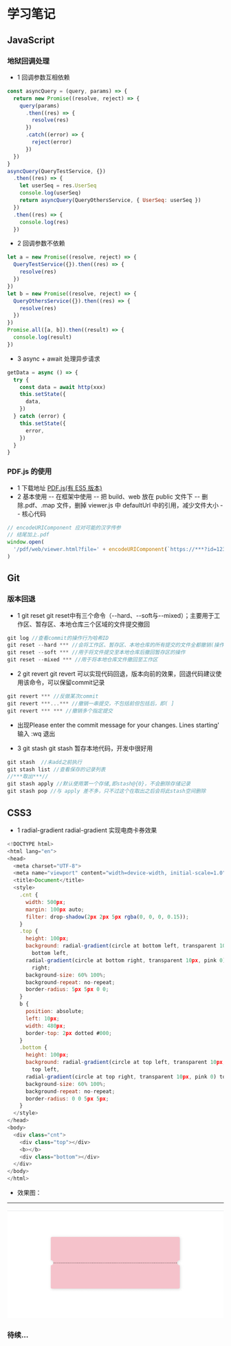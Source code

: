 # 学习笔记

## JavaScript

### 地狱回调处理

- 1 回调参数互相依赖

```javascript
const asyncQuery = (query, params) => {
  return new Promise((resolve, reject) => {
    query(params)
      .then((res) => {
        resolve(res)
      })
      .catch((error) => {
        reject(error)
      })
  })
}
asyncQuery(QueryTestService, {})
  .then((res) => {
    let userSeq = res.UserSeq
    console.log(userSeq)
    return asyncQuery(QueryOthersService, { UserSeq: userSeq })
  })
  .then((res) => {
    console.log(res)
  })
```

- 2 回调参数不依赖

```javascript
let a = new Promise((resolve, reject) => {
  QueryTestService({}).then((res) => {
    resolve(res)
  })
})
let b = new Promise((resolve, reject) => {
  QueryOthersService({}).then((res) => {
    resolve(res)
  })
})
Promise.all([a, b]).then((result) => {
  console.log(result)
})
```

- 3 async + await 处理异步请求

```javascript
getData = async () => {
  try {
    const data = await http(xxx)
    this.setState({
      data,
    })
  } catch (error) {
    this.setState({
      error,
    })
  }
}
```

### PDF.js 的使用

- 1 下载地址
  [PDF.js(有 ES5 版本)](http://mozilla.github.io/pdf.js/getting_started/#download)
- 2 基本使用
  -- 在框架中使用
  -- 把 build、web 放在 public 文件下
  -- 删除.pdf、.map 文件，删掉 viewer.js 中 defaultUrl 中的引用，减少文件大小
  -- 核心代码

```javascript
// encodeURIComponent 应对可能的汉字传参
// 结尾加上.pdf
window.open(
  '/pdf/web/viewer.html?file=' + encodeURIComponent(`https://***?id=123&.pdf`)
)
```

## Git

### 版本回退

- 1 git reset
git reset中有三个命令（--hard、--soft与--mixed）；主要用于工作区、暂存区、本地仓库三个区域的文件提交撤回

```javascript
git log //查看commit的操作行为哈希ID
git reset --hard *** //会将工作区、暂存区、本地仓库的所有提交的文件全都撤销(操作需谨慎)
git reset --soft *** //用于将文件提交至本地仓库后撤回暂存区的操作
git reset --mixed *** //用于将本地仓库文件撤回至工作区

```
- 2 git revert
git revert 可以实现代码回退，版本向前的效果，回退代码建议使用该命令，可以保留commit记录
```javascript
git revert *** //反做某次commit
git revert ***...*** //撤销一串提交，不包括前但包括后，即( ]
git revert *** *** //撤销多个指定提交
```
* 出现Please enter the commit message for your changes. Lines starting'  输入 :wq 退出

- 3 git stash
git stash 暂存本地代码，开发中很好用
```javascript
git stash  //未add之前执行
git stash list //查看保存的记录列表
//***取出***//
git stash apply //默认使用第一个存储,即stash@{0}，不会删除存储记录
git stash pop //与 apply 差不多，只不过这个在取出之后会将此stash空间删除

```

## CSS3
- 1 radial-gradient
radial-gradient 实现电商卡券效果
```javascript
<!DOCTYPE html>
<html lang="en">
<head>
  <meta charset="UTF-8">
  <meta name="viewport" content="width=device-width, initial-scale=1.0">
  <title>Document</title>
  <style>
    .cnt {
      width: 500px;
      margin: 100px auto;
      filter: drop-shadow(2px 2px 5px rgba(0, 0, 0, 0.15));
    }
    .top {
      height: 100px;
      background: radial-gradient(circle at bottom left, transparent 10px, pink 0)
        bottom left,
      radial-gradient(circle at bottom right, transparent 10px, pink 0) bottom
        right;
      background-size: 60% 100%;
      background-repeat: no-repeat;
      border-radius: 5px 5px 0 0;
    }
    b {
      position: absolute;
      left: 10px;
      width: 480px;
      border-top: 2px dotted #000;
    }
    .bottom {
      height: 100px;
      background: radial-gradient(circle at top left, transparent 10px, pink 0)
        top left,
      radial-gradient(circle at top right, transparent 10px, pink 0) top right;
      background-size: 60% 100%;
      background-repeat: no-repeat;
      border-radius: 0 0 5px 5px;
    }
  </style>
</head>
<body>
  <div class="cnt">
    <div class="top"></div>
    <b></b>
    <div class="bottom"></div>
  </div>
</body>
</html>
```
* 效果图：
---
![image](https://github.com/A-tongmu/MyNotes/blob/master/assets/kaquan.png)

### 待续...
